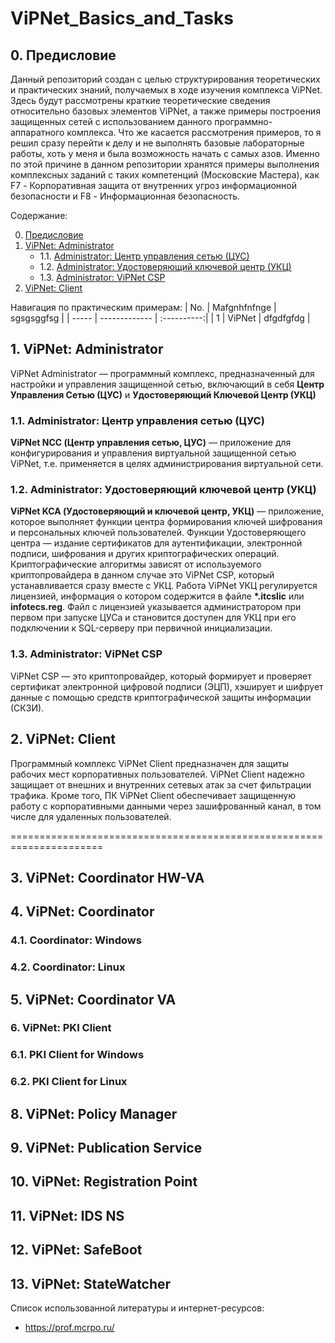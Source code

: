 # ViPNet_Basics_and_Tasks

## 0. Предисловие
Данный репозиторий создан с целью структурирования теоретических и практических знаний, получаемых в ходе изучения комплекса ViPNet. Здесь будут рассмотрены краткие теоретические сведения относительно базовых элементов ViPNet, а также примеры построения защищенных сетей с использованием данного программно-аппаратного комплекса. Что же касается рассмотрения примеров, то я решил сразу перейти к делу и не выполнять базовые лабораторные работы, хоть у меня и была возможность начать с самых азов. Именно по этой причине в данном репозитории хранятся примеры выполнения комплексных заданий с таких компетенций (Московские Мастера), как F7 - Корпоративная защита от внутренних угроз информационной безопасности и F8 - Информационная безопасность.

Содержание:

0. [Предисловие](https://github.com/Abends2/ViPNet_Basics_and_Tasks/edit/main/README.md#0-предисловие)
1. [ViPNet: Administrator](https://github.com/Abends2/ViPNet_Basics_and_Tasks/edit/main/README.md#1-vipnet-administrator)
    * 1.1. [Administrator: Центр управления сетью (ЦУС)](https://github.com/Abends2/ViPNet_Basics_and_Tasks/edit/main/README.md#11-administrator-центр-управления-сетью-цус)
    * 1.2. [Administrator: Удостоверяющий ключевой центр (УКЦ)](https://github.com/Abends2/ViPNet_Basics_and_Tasks/edit/main/README.md#12-administrator-удостоверяющий-ключевой-центр-укц)
    * 1.3. [Administrator: ViPNet CSP](https://github.com/Abends2/ViPNet_Basics_and_Tasks/edit/main/README.md#13-administrator-vipnet-csp)
2. [ViPNet: Client](https://github.com/Abends2/ViPNet_Basics_and_Tasks/edit/main/README.md#2-vipnet-client)


Навигация по практическим примерам:
| No.   | Mafgnhfnfnge  |  sgsgsggfsg |
| ----- | ------------- | :----------:|
| 1     | ViPNet        | dfgdfgfdg   |


## 1. ViPNet: Administrator
ViPNet Administrator — программный комплекс, предназначенный для настройки и управления защищенной сетью, включающий в себя **Центр Управления Сетью (ЦУС)** и **Удостоверяющий Ключевой Центр (УКЦ)**

### 1.1. Administrator: Центр управления сетью (ЦУС)
**ViPNet NCC (Центр управления сетью, ЦУС)** — приложение для конфигурирования и управления виртуальной защищенной сетью ViPNet, т.е. применяется в целях администрирования виртуальной сети.

### 1.2. Administrator: Удостоверяющий ключевой центр (УКЦ)
**ViPNet KCA (Удостоверяющий и ключевой центр, УКЦ)** — приложение, которое выполняет функции центра формирования ключей шифрования и персональных ключей пользователей. Функции Удостоверяющего центра — издание сертификатов для аутентификации, электронной подписи, шифрования и других криптографических операций. Криптографические алгоритмы зависят от используемого криптопровайдера в данном случае это ViPNet CSP, который устанавливается сразу вместе с УКЦ. Работа ViPNet УКЦ регулируется лицензией, информация о котором содержится в файле **\*.itcslic** или **infotecs.reg**. Файл с лицензией указывается администратором при первом при запуске ЦУСа и становится доступен для УКЦ при его подключении к SQL-серверу при первичной инициализации.

### 1.3. Administrator: ViPNet CSP
ViPNet CSP — это криптопровайдер, который формирует и проверяет сертификат электронной цифровой подписи (ЭЦП), хэширует и шифрует данные с помощью средств криптографической защиты информации (СКЗИ).

## 2. ViPNet: Client
Программный комплекс ViPNet Client предназначен для защиты рабочих мест корпоративных пользователей. ViPNet Client надежно защищает от внешних и внутренних сетевых атак за счет фильтрации трафика. Кроме того, ПК ViPNet Client обеспечивает защищенную работу с корпоративными данными через зашифрованный канал, в том числе для удаленных пользователей.




======================================================================

## 3. ViPNet: Coordinator HW-VA

## 4. ViPNet: Coordinator
### 4.1. Coordinator: Windows
### 4.2. Coordinator: Linux

## 5. ViPNet: Coordinator VA

### 6. ViPNet: PKI Client
### 6.1. PKI Client for Windows
### 6.2. PKI Client for Linux


## 8. ViPNet: Policy Manager
## 9. ViPNet: Publication Service
## 10. ViPNet: Registration Point
## 11. ViPNet: IDS NS
## 12. ViPNet: SafeBoot
## 13. ViPNet: StateWatcher


Список использованной литературы и интернет-ресурсов:
- https://prof.mcrpo.ru/
